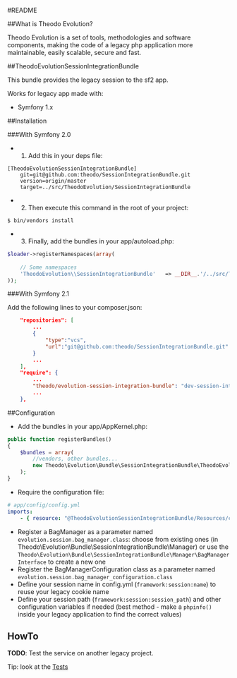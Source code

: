 #README


##What is Theodo Evolution?


Theodo Evolution is a set of tools, methodologies and software components, making the code of a legacy php application more maintainable, easily scalable, secure and fast.

##TheodoEvolutionSessionIntegrationBundle

This bundle provides the legacy session to the sf2 app.

Works for legacy app made with:

* Symfony 1.x

##Installation

###With Symfony 2.0

* 1. Add this in your deps file:

```
[TheodoEvolutionSessionIntegrationBundle]
    git=git@github.com:theodo/SessionIntegrationBundle.git
    version=origin/master
    target=../src/TheodoEvolution/SessionIntegrationBundle
```

* 2. Then execute this command in the root of your project:

```
$ bin/vendors install
```

* 3. Finally, add the bundles in your app/autoload.php:

```php
$loader->registerNamespaces(array(
    
    // Some namespaces
    'TheodoEvolution\\SessionIntegrationBundle'   => __DIR__.'/../src/TheodoEvolution/SessionIntegrationBundle',
));
```

###With Symfony 2.1

Add the following lines to your composer.json:

```json
    "repositories": [
        ...
        {
            "type":"vcs",
            "url":"git@github.com:theodo/SessionIntegrationBundle.git"
        }
        ...
    ],
    "require": {
        ...
        "theodo/evolution-session-integration-bundle": "dev-session-integration-bundle"
        ...
    },

```

##Configuration

* Add the bundles in your app/AppKernel.php:

```php
public function registerBundles()
{
    $bundles = array(
        //vendors, other bundles...
        new Theodo\Evolution\Bundle\SessionIntegrationBundle\TheodoEvolutionSessionIntegrationBundle(),
    );
}
```

* Require the configuration file:

```yaml
# app/config/config.yml
imports:
    - { resource: "@TheodoEvolutionSessionIntegrationBundle/Resources/config/services/session.yml" }
```

* Register a BagManager as a parameter named `evolution.session.bag_manager.class`:
  choose from existing ones (in Theodo\Evolution\Bundle\SessionIntegrationBundle\Manager)
  or use the `Theodo\Evolution\Bundle\SessionIntegrationBundle\Manager\BagManagerInterface` to create a new one
* Register the BagManagerConfiguration class as a parameter named `evolution.session.bag_manager_configuration.class`
* Define your session name in config.yml (`framework:session:name`) to reuse your legacy cookie name
* Define your session path (`framework:session:session_path`) and other configuration variables if needed (best method - make a `phpinfo()` inside your legacy application to find the correct values)

## HowTo

**TODO**: Test the service on another legacy project.

Tip: look at the [Tests](git@github.com:theodo/SessionIntegrationBundle/tree/master/Tests)
